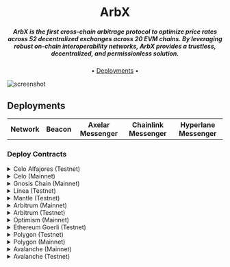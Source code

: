 
<h1 align="center">
  <br>
  ArbX
  <br>
</h1>

<h5 align="center">ArbX is the first cross-chain arbitrage protocol to optimize price rates across 52 decentralized exchanges across 20 EVM chains. By leveraging robust on-chain interoperability networks, ArbX provides a trustless, decentralized, and permissionless solution.</h5>

<p align="center">
  • <a href="#deployments">Deployments</a> •
</p>

![screenshot]()

## Deployments
<table>
<tr>
<th>Network</th>
<th>Beacon</th>
<th>Axelar Messenger</th>
<th>Chainlink Messenger</th>
<th>Hyperlane Messenger</th>
</tr>

</table>


### Deploy Contracts

<details>
  <summary>Celo Alfajores (Testnet)</summary>

  ```sh
  forge script script/deploy/celo/DeployCeloTestnet.s.sol:DeployCeloTestnet -vvvv --fork-url https://alfajores-forno.celo-testnet.org --broadcast --slow
  ```
</details>

<details>
  <summary>Celo (Mainnet)</summary>

  ```sh
  forge script script/deploy/celo/DeployCeloMainnet.s.sol:DeployCeloMainnet -vvvv --fork-url https://rpc.ankr.com/celo --broadcast --slow
  ```
</details>

<details>
  <summary>Gnosis Chain (Mainnet)</summary>

  ```sh
  forge script script/deploy/gnosis/DeployGnosisMainnet.s.sol:DeployGnosisMainnet -vvvv --fork-url https://rpc.gnosischain.com --broadcast --slow
  ```
</details>

<details>
  <summary>Linea (Testnet)</summary>

  ```sh
  forge script script/deploy/linea/DeployLineaTestnet.s.sol:DeployLineaTestnet -vvvv --fork-url https://rpc.goerli.linea.build --broadcast --slow
  ```
</details>

<details>
  <summary>Mantle (Testnet)</summary>

  ```sh
  forge script script/deploy/mantle/DeployMantleTestnet.s.sol:DeployMantleTestnet -vvvv --fork-url https://rpc.testnet.mantle.xyz --broadcast --legacy --slow
  ```
</details>

<details>
  <summary>Arbitrum (Mainnet)</summary>

  ```sh
  forge script script/deploy/arbitrum/DeployArbitrumMainnet.s.sol:DeployArbitrumMainnet -vvvv --fork-url https://arb1.croswap.com/rpc --broadcast --slow
  ```
</details>

<details>
  <summary>Arbitrum (Testnet)</summary>

  ```sh
  forge script script/deploy/arbitrum/DeployArbitrumTestnet.s.sol:DeployArbitrumTestnet -vvvv --fork-url https://rpc.goerli.arbitrum.gateway.fm --broadcast --slow
  ```
</details>

<details>
  <summary>Optimism (Mainnet)</summary>

  ```sh
  forge script script/deploy/optimism/DeployOptimismMainnet.s.sol:DeployOptimismMainnet -vvvv --fork-url https://rpc.ankr.com/optimism --broadcast --slow
  ```
</details>

<details>
  <summary>Ethereum Goerli (Testnet)</summary>

  ```sh
  forge script script/deploy/ethereum/DeployGoerliTestnet.s.sol:DeployGoerliTestnet -vvvv --fork-url https://rpc.ankr.com/eth_goerli --slow
  ```
</details>

<details>
  <summary>Polygon (Testnet)</summary>

  ```sh
  forge script script/deploy/polygon/DeployPolygonTestnet.s.sol:DeployPolygonTestnet -vvvv --fork-url https://rpc.ankr.com/polygon_mumbai --broadcast --slow
  ```
</details>

<details>
  <summary>Polygon (Mainnet)</summary>
  
  ```sh
  forge script script/deploy/polygon/DeployPolygonMainnet.s.sol:DeployPolygonMainnet -vvvv --fork-url https://poly-rpc.gateway.pokt.network --broadcast --slow
  ```
</details>

<details>
  <summary>Avalanche (Mainnet)</summary>

  ```sh
  forge script script/deploy/avalanche/DeployAvalancheMainnet.s.sol:DeployAvalancheMainnet -vvvv --fork-url https://rpc.ankr.com/avalanche --slow
  ```
</details>

<details>
  <summary>Avalanche (Testnet)</summary>

  ```sh
  forge script script/deploy/avalanche/DeployAvalancheTestnet.s.sol:DeployAvalancheTestnet -vvvv --fork-url https://rpc.ankr.com/avalanche_fuji --slow
  ```
</details>